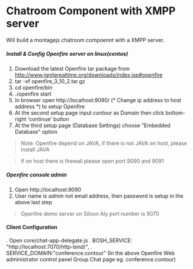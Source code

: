 
Chatroom Component with XMPP server
============

Will build a montagejs chatroom compoennt with a XMPP server.

##### Install & Config Openfire server on linux(centos) #####
1. Download the latest Openfire tar package from http://www.igniterealtime.org/downloads/index.jsp#openfire
2. tar -xf openfire_3_10_2.tar.gz
3. cd openfire/bin
4. ./openfire start
5. In browser open  http://localhost:9090/ (* Change ip address to host address *) to setup Openfire
6. At the second setup page  input *contour* as Domain  then click bottom-right 'continue' button
7. At the third setup page (Database Settings)  choose "Embedded Database" option

> Note: Openfire depend on JAVA,  if there is not JAVA on host, please install JAVA

> If on host there is firewall please open port 9090  and 9091


##### Openfire console admin #####

1. Open http://localhost:9090
2. User name is *admin*  not email address, then password is setup in the above last step

> Openfire demo server on Siloon Aly port number is 9070

#### Client Configuration ####
. Open core/chat-app-delegate.js
. BOSH_SERVICE: "http://localhost:7070/http-bind/",
. SERVICE_DOMAIN:"conference.contour" (In the above Openfire Web administrator control panel Group Chat page eg. conference.contour)





